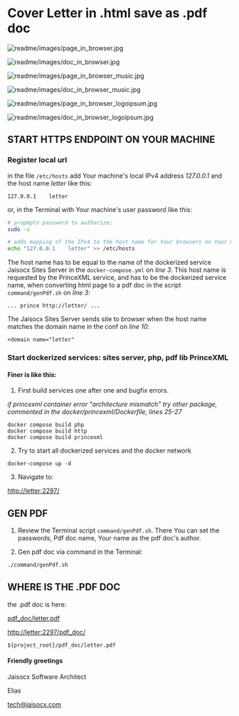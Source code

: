 # Cover Letter in .html save as .pdf doc




![readme/images/page_in_browser.jpg](readme/images/page_in_browser.jpg)

![readme/images/doc_in_browser.jpg](readme/images/doc_in_browser.jpg)




![readme/images/page_in_browser_music.jpg](readme/images/page_in_browser_music.jpg)

![readme/images/doc_in_browser_music.jpg](readme/images/doc_in_browser_music.jpg)





![readme/images/page_in_browser_logoipsum.jpg](readme/images/page_in_browser_logoipsum.jpg)

![readme/images/doc_in_browser_logoipsum.jpg](readme/images/doc_in_browser_logoipsum.jpg)







## START HTTPS ENDPOINT ON YOUR MACHINE


### Register local url

in the file `/etc/hosts` add Your machine's local IPv4 address *127.0.0.1* and the host name *letter* like this:

```
127.0.0.1    letter
```

or, in the Terminal with Your machine's user password like this:

```bash
# propmpts password to authorize:
sudo -s

# adds mapping of the IPv4 to the host name for Your browsers on Your machine.
echo "127.0.0.1    letter" >> /etc/hosts 
```




The host name has to be equal to the name of the dockerized service Jaisocx Sites Server in the `docker-compose.yml` on *line 3*. This host name is requested by the PrinceXML service, and has to be the dockerized service name, when converting html page to a pdf doc in the script `command/genPdf.sh` on *line 3*: 

```
... prince http://letter/ ...
```


The Jaisocx Sites Server sends site to browser when the host name matches the domain name in the conf on *line 10*:

```
<domain name="letter"
```





### Start dockerized services: sites server, php, pdf lib PrinceXML

#### Finer is like this:

1. First build services one after one and bugfix errors.


*if princexml container error "architecture mismatch"
try other package, commented in the 
docker/princexml/Dockerfile, lines 25-27*

```
docker compose build php
docker compose build http
docker compose build princexml
```


2. Try to start all dockerized services and the docker network 

```
docker-compose up -d
```


3. Navigate to:

[http://letter:2297/](http://letter:2297/)


## GEN PDF

1. Review the Terminal script `command/genPdf.sh`. There You can set the passwords, Pdf doc name, Your name as the pdf doc's author.


2. Gen pdf doc via command in the Terminal:

```bash
./command/genPdf.sh
```


## WHERE IS THE .PDF DOC

the .pdf doc is here:


[pdf_doc/letter.pdf](pdf_doc/letter.pdf)

[http://letter:2297/pdf_doc/](http://letter:2297/pdf_doc/)


```
${project_root}/pdf_doc/letter.pdf
```







#### Friendly greetings

Jaisocx Software Architect

Elias

tech@jaisocx.com

